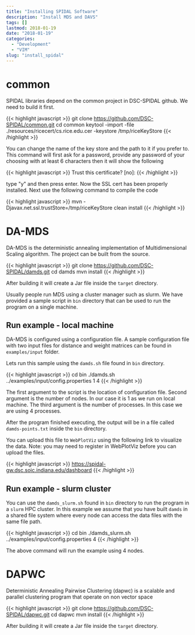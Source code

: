 ```yaml
---
title: "Installing SPIDAL Software"
description: "Install MDS and DAVS"
tags: []
lastmod: 2018-01-19
date: "2018-01-19"
categories:
  - "Development"
  - "VIM"
slug: "install_spidal"
---
```


common
======

SPIDAL libraries depend on the common project in DSC-SPIDAL github. We need to build it first.

{{< highlight javascript >}}
 git clone https://github.com/DSC-SPIDAL/common.git
 cd common
 keytool -import -file ./resources/ricecert/cs.rice.edu.cer -keystore /tmp/riceKeyStore
{{< /highlight >}}

You can change the name of the key store and the path to it if you prefer to.
This command will first ask for a password, provide any password of your choosing with at least 6 characters
then it will show the following

{{< highlight javascript >}}
Trust this certificate? [no]: 
{{< /highlight >}}

type "y" and then press enter. Now the SSL cert has been properly installed.
Next use the following command to compile the code

{{< highlight javascript >}}
mvn -Djavax.net.ssl.trustStore=/tmp/riceKeyStore clean install
{{< /highlight >}}

DA-MDS
======

DA-MDS is the deterministic annealing implementation of Multidimensional Scaling algorithm. The project can be built from the source.
 
{{< highlight javascript >}}
 git clone https://github.com/DSC-SPIDAL/damds.git
 cd damds
 mvn install
{{< /highlight >}}

After building it will create a Jar file inside the `target` directory.

Usually people run MDS using a cluster manager such as slurm. We have provided a sample script in `bin` directory that can be used to run the program on a single machine.

Run example - local machine
---------------------------

DA-MDS is configured using a configuration file. A sample configuration file with two input files for distance and weight matrices can be found in `examples/input` folder.

Lets run this sample using the `damds.sh` file found in `bin` directory.
 
{{< highlight javascript >}}
 cd bin
 ./damds.sh ../examples/input/config.properties 1 4 
{{< /highlight >}}

The first argument to the script is the location of configuration file. Second argument is the number of nodes. 
In our case it is 1 as we run on local machine. The third argument is the number of processes. In this case we are using 4 processes.

After the program finished executing, the output will be in a file called `damds-points.txt` inside the `bin` directory.

You can upload this file to `WebPlotViz` using the following link to visualize the data. Note: you may need to register in WebPlotViz before you can upload the files. 

{{< highlight javascript >}}
https://spidal-gw.dsc.soic.indiana.edu/dashboard
{{< /highlight >}}


Run example - slurm cluster
---------------------------

You can use the `damds_slurm.sh` found in `bin` directory to run the program in a `slurm` HPC cluster. In this example we assume that you have built `damds` in a shared file system where every node can access the data files with the same file path.

{{< highlight javascript >}}
 cd bin
 ./damds_slurm.sh ../examples/input/config.properties 4 
{{< /highlight >}}

The above command will run the example using 4 nodes. 


DAPWC
=====

Deterministic Annealing Pairwise Clustering (dapwc) is a scalable and parallel clustering program that operate on non vector space
 
{{< highlight javascript >}}
 git clone https://github.com/DSC-SPIDAL/dapwc.git
 cd dapwc
 mvn install
{{< /highlight >}}

After building it will create a Jar file inside the `target` directory.